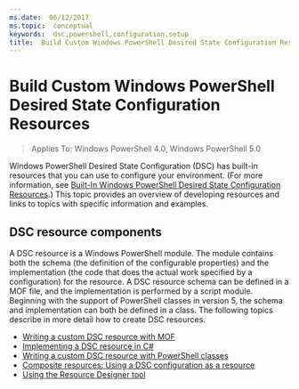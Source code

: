 ```yaml
---
ms.date:  06/12/2017
ms.topic:  conceptual
keywords:  dsc,powershell,configuration,setup
title:  Build Custom Windows PowerShell Desired State Configuration Resources
---
```


# Build Custom Windows PowerShell Desired State Configuration Resources

> Applies To: Windows PowerShell 4.0, Windows PowerShell 5.0

Windows PowerShell Desired State Configuration (DSC) has built-in resources that you can use to configure your environment. (For more information, see [Built-In Windows PowerShell Desired State Configuration Resources](builtInResource.md).) This topic provides an overview of developing resources and links to topics with specific information and examples.

## DSC resource components

A DSC resource is a Windows PowerShell module. The module contains both the schema (the definition of the configurable properties) and the implementation (the code that does the actual work specified by a configuration) for the resource. A DSC resource schema can be defined in a MOF file, and the implementation is performed by a script module. Beginning with the support of PowerShell classes in version 5, the schema and implementation can both be defined in a class. The following topics describe in more detail how to create DSC resources.

* [Writing a custom DSC resource with MOF](authoringResourceMOF.md)
* [Implementing a DSC resource in C#](authoringResourceMofCS.md)
* [Writing a custom DSC resource with PowerShell classes](authoringResourceClass.md)
* [Composite resources: Using a DSC configuration as a resource](authoringResourceComposite.md)
* [Using the Resource Designer tool](authoringResourceMofDesigner.md)